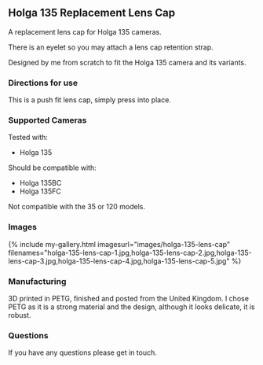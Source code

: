 ## Holga 135 Replacement Lens Cap
A replacement lens cap for Holga 135 cameras.

There is an eyelet so you may attach a lens cap retention strap.

Designed by me from scratch to fit the Holga 135 camera and its variants.

### Directions for use
This is a push fit lens cap, simply press into place.

### Supported Cameras
Tested with:
- Holga 135

Should be compatible with:
- Holga 135BC
- Holga 135FC

Not compatible with the 35 or 120 models.

### Images
{% include my-gallery.html imagesurl="images/holga-135-lens-cap"
   filenames="holga-135-lens-cap-1.jpg,holga-135-lens-cap-2.jpg,holga-135-lens-cap-3.jpg,holga-135-lens-cap-4.jpg,holga-135-lens-cap-5.jpg" %}

### Manufacturing
3D printed in PETG, finished and posted from the United Kingdom. I chose PETG as it is a strong material and the design, although it looks delicate, it is robust.

### Questions
If you have any questions please get in touch.
